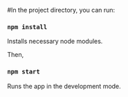 #In the project directory, you can run:

### `npm install`
Installs necessary node modules.

Then,

### `npm start`

Runs the app in the development mode.<br>
